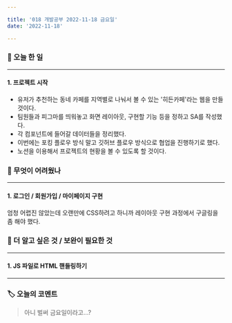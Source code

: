```yaml
---

title: '018 개발공부 2022-11-18 금요일'
date: '2022-11-18'

---
```


### 📅 오늘 한 일
---
#### 1. 프로젝트 시작
- 유저가 추천하는 동네 카페를 지역별로 나눠서 볼 수 있는 '히든카페'라는 웹을 만들 것이다.
- 팀원들과 피그마를 띄워놓고 화면 레이아웃, 구현할 기능 등을 정하고 SA를 작성했다.
- 각 컴포넌트에 들어갈 데이터들을 정리했다.
- 이번에는 포킹 플로우 방식 말고 깃허브 플로우 방식으로 협업을 진행하기로 했다.
- 노션을 이용해서 프로젝트의 현황을 볼 수 있도록 할 것이다.

### 🥵 무엇이 어려웠나
---
#### 1. 로그인 / 회원가입 / 마이페이지 구현
엄청 어렵진 않았는데 오랜만에 CSS하려고 하니까 레이아웃 구현 과정에서 구글링을 좀 해야 했다.

### 🔎 더 알고 싶은 것 / 보완이 필요한 것
---
#### 1. JS 파일로 HTML 핸들링하기
---
### 🏷️ 오늘의 코멘트
> 아니 벌써 금요일이라고...?